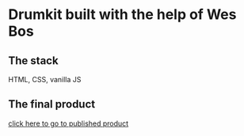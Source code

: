 # Drumkit built with the help of Wes Bos

## The stack

HTML, CSS, vanilla JS

## The final product

[click here to go to published product](https://andreypunter.github.io/drums/)
